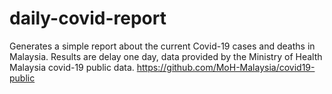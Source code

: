 # daily-covid-report

Generates a simple report about the current Covid-19 cases and deaths in Malaysia.
Results are delay one day, data provided by 
the Ministry of Health Malaysia covid-19 public data.
https://github.com/MoH-Malaysia/covid19-public
